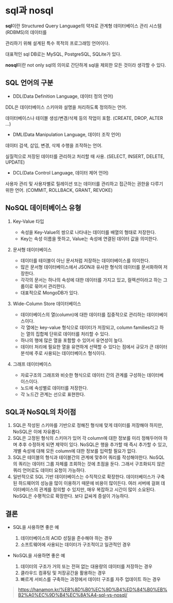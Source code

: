 # sql과 nosql

**sql**이란 Structured Query Language의 약자로 관계형 데이터베이스 관리 시스템(RDBMS)의 데이터를

관리하기 위해 설계된 특수 목적의 프로그래밍 언어이다.

대표적인 sql DB로는 MySQL, PostgreSQL, SQLite가 있다.

**nosql**이란 not only sql의 의미로 간단하게 sql을 제외한 모든 것이라 생각할 수 있다.

## SQL 언어의 구분

* DDL(Data Definition Language, 데이터 정의 언어)

DDL은 데이터베이스 스키마와 설명을 처리하도록 정의하는 언어.

데이터베이스나 테이블 생성/변경/삭제 등의 작업이 포함. (CREATE, DROP, ALTER ...)

* DML(Data Manipulation Language, 데이터 조작 언어)

데이터 검색, 삽입, 변경, 삭제 수행을 조작하는 언어.

실질적으로 저장된 데이터를 관리하고 처리할 때 사용. (SELECT, INSERT, DELETE, UPDATE)

* DCL(Data Control Language, 데이터 제어 언어)

사용자 관리 및 사용자별로 릴레이션 또는 데이터를 관리하고 접근하는 권한을 다루기 위한 언어. (COMMIT, ROLLBACK, GRANT, REVOKE)

## NoSQL 데이터베이스 유형

1. Key-Value 타입

    * 속성을 Key-Value의 쌍으로 나타내는 데이터를 배열의 형태로 저장한다.
    * Key는 속성 이름을 뜻하고, Value는 속성에 연결된 데이터 값을 의미한다.

2. 문서형 데이터베이스

    * 데이터를 테이블이 아닌 문서처럼 저장하는 데이터베이스를 의미한다.
    * 많은 문서형 데이터베이스에서 JSON과 유사한 형식의 데이터를 문서화하여 저장한다.
    * 각각의 문서는 하나의 속성에 대한 데이터를 가지고 있고, 컬렉션이라고 하는 그룹이로 묶어서 관리한다.
    * 대표적으로 MongoDB가 있다.

3. Wide-Column Store 데이터베이스

    * 데이터베이스의 열(column)에 대한 데이터를 집중적으로 관리하는 데이터베이스이다.
    * 각 열에는 key-value 형식으로 데이터가 저장되고, column families라고 하는 열의 집합체 단위로 데이터를 처리할 수 있다.
    * 하나의 행에 많은 열을 포함할 수 있어서 유연성이 높다.
    * 데이터 처리에 필요한 열을 유연하게 선택할 수 있다는 점에서 규모가 큰 데이터 분석에 주로 사용되는 데이터베이스 형식이다.

4. 그래프 데이터베이스

    * 자료구조의 그래프와 비슷한 형식으로 데이터 간의 관계를 구성하는 데이터베이스이다.
    * 노드에 속성별로 데이터를 저장한다.
    * 각 노드간 관계는 선으로 표현한다.

## SQL과 NoSQL의 차이점

1. SQL은 작성된 스키마를 기반으로 정해진 형식에 맞게 데이터를 저장해야 하지만, NoSQL은 이에 자유롭다.
2. SQL은 고정된 형식의 스키마가 있어 각 column에 대한 정보를 미리 정해두어야 하며 추후 수정하게 되면 제약이 있다. NoSQL은 행을 추가할 때 즉시 추가할 수 있고, 개별 속성에 대해 모든 column에 대한 정보를 입력할 필요가 없다.
3. SQL은 테이블의 형식과 테이블간의 관계에 맞추어 쿼리를 작성해야한다. NoSQL의 쿼리는 데이터 그룹 자체를 조회하는 것에 초점을 둔다. 그래서 구조화되지 않은 쿼리 언어로도 데이터 요청이 가능하다.
4. 일반적으로 SQL 기반 데이터베이스는 수직적으로 확장한다. 데이터베이스가 구축된 하드웨어의 성능을 많이 이용하기 때문에 비용이 많이든다. 여러 서버에 걸펴 데이터베이스의 관계를 정의할 수 있지만, 매우 복잡하고 시간이 많이 소요된다. NoSQL은 수평적으로 확장한다. 보다 값싸게 증설이 가능하다.

## 결론

* SQL을 사용하면 좋은 예

  1. 데이터베이스의 ACID 성질을 준수해야 하는 경우
  2. 소프트웨어에 사용되는 데이터가 구조적이고 일관적인 경우

* NoSQL을 사용하면 좋은 예

  1. 데이터의 구조가 거의 또는 전혀 없는 대용량의 데이터를 저장하는 경우
  2. 클라우드 컴퓨팅 및 저장공간을 활용하는 경우
  3. 빠르게 서비스를 구축하는 과정에서 데이터 구조를 자주 업데이트 하는 경우

>https://hanamon.kr/%EB%8D%B0%EC%9D%B4%ED%84%B0%EB%B2%A0%EC%9D%B4%EC%8A%A4-sql-vs-nosql/
